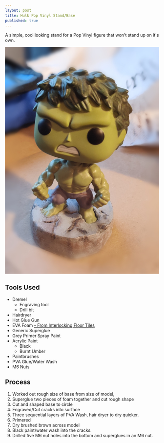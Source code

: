 ```yaml
---
layout: post
title: Hulk Pop Vinyl Stand/Base
published: true
---
```

A simple, cool looking stand for a Pop Vinyl figure that won't stand up on it's own.

![StandImage.jpg](https://raw.githubusercontent.com/gppk/gppk.github.io/master/_posts/StandImage.jpg)

## Tools Used

- Dremel
	- Engraving tool
    - Drill bit
- Hairdryer
- Hot Glue Gun
- EVA Foam [- From Interlocking Floor Tiles](https://www.ebay.co.uk/itm/Black-Interlocking-Floor-Mats-EVA-Soft-Foam-Non-Slip-Tiles-60cm-x-60cm-x-10mm/272775293201?ssPageName=STRK%3AMEBIDX%3AIT&var=571911726798&_trksid=p2057872.m2749.l2649)
- Generic Superglue
- Grey Primer Spray Paint
- Acrylic Paint
	- Black
    - Burnt Umber
- Paintbrushes
- PVA Glue/Water Wash
- M6 Nuts

## Process
1. Worked out rough size of base from size of model, 
2. Superglue two pieces of foam together and cut rough shape
3. Cut and shaped base to circle
4. Engraved/Cut cracks into surface
5. Three sequential layers of PVA Wash, hair dryer to dry quicker.
6. Primered
7. Dry brushed brown across model
8. Black paint/water wash into the cracks.
8. Drilled five M6 nut holes into the bottom and superglues in an M6 nut.
